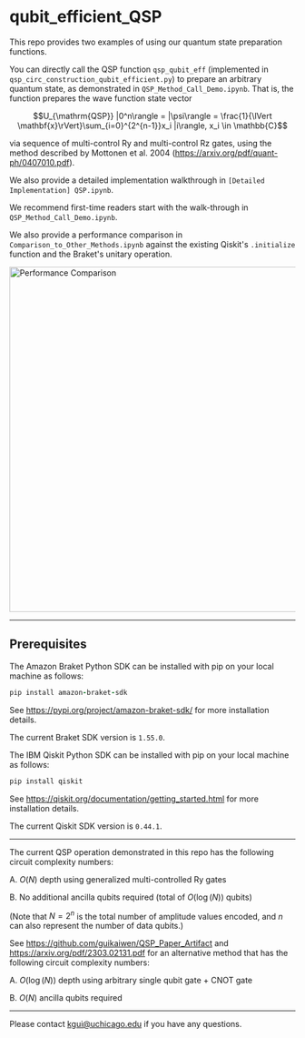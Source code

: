 # qubit_efficient_QSP

This repo provides two examples of using our quantum state preparation functions.

You can directly call the QSP function `qsp_qubit_eff` (implemented in `qsp_circ_construction_qubit_efficient.py`) to prepare an arbitrary quantum state, as demonstrated in `QSP_Method_Call_Demo.ipynb`. That is, the function prepares the wave function state vector

$$U_{\mathrm{QSP}} |0^n\rangle = |\psi\rangle = \frac{1}{\lVert \mathbf{x}\rVert}\sum_{i=0}^{2^{n-1}}x_i |i\rangle, x_i \in \mathbb{C}$$

via sequence of multi-control Ry and multi-control Rz gates, using the method described by Mottonen et al. 2004 (https://arxiv.org/pdf/quant-ph/0407010.pdf).

We also provide a detailed implementation walkthrough in `[Detailed Implementation] QSP.ipynb`.

We recommend first-time readers start with the walk-through in `QSP_Method_Call_Demo.ipynb`.

We also provide a performance comparison in `Comparison_to_Other_Methods.ipynb` against the existing Qiskit's `.initialize` function and the Braket's unitary operation.

<img width="607" alt="Performance Comparison" src="https://github.com/guikaiwen/qubit_efficient_QSP/assets/24789128/4e5fd639-efd7-401e-8f75-98c33168b34b">


-------------------------------
## Prerequisites

The Amazon Braket Python SDK can be installed with pip on your local machine as follows:
```ruby
pip install amazon-braket-sdk
```
See https://pypi.org/project/amazon-braket-sdk/ for more installation details.

The current Braket SDK version is `1.55.0`.

The IBM Qiskit Python SDK can be installed with pip on your local machine as follows:
```ruby
pip install qiskit
```
See https://qiskit.org/documentation/getting_started.html for more installation details.

The current Qiskit SDK version is `0.44.1`.

-------------------------------
The current QSP operation demonstrated in this repo has the following circuit complexity numbers:

A. $O(N)$ depth using generalized multi-controlled Ry gates

B. No additional ancilla qubits required (total of $O(\log(N))$ qubits)

(Note that $N = 2^n$ is the total number of amplitude values encoded, and $n$ can also represent the number of data qubits.)

See https://github.com/guikaiwen/QSP_Paper_Artifact and https://arxiv.org/pdf/2303.02131.pdf for an alternative method that has the following circuit complexity numbers:

A. $O(\log(N))$ depth using arbitrary single qubit gate + CNOT gate

B. $O(N)$ ancilla qubits required

-------------------------------
Please contact kgui@uchicago.edu if you have any questions.
